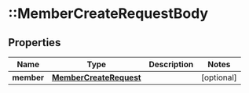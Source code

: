 # ::MemberCreateRequestBody

## Properties
Name | Type | Description | Notes
------------ | ------------- | ------------- | -------------
**member** | [**MemberCreateRequest**](MemberCreateRequest.md) |  | [optional] 


